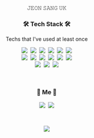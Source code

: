 
<p align="center">𝙹𝙴𝙾𝙽 𝚂𝙰𝙽𝙶 𝚄𝙺</p>

<h3 align="center">🛠 Tech Stack 🛠</h3>

<p align="center"> Techs that I've used at least once </p>

<!-- 아이콘: https://simpleicons.org/ -->
<!-- 배지: https://shields.io/ -->

<p align="center">
  <img src="https://img.shields.io/badge/HTML-E34F26?style=flat-square&logo=HTML5&logoColor=white"/>&nbsp 
  <img src="https://img.shields.io/badge/CSS-1572B6?style=flat-square&logo=css3&logoColor=white"/>&nbsp 
  <img src="https://img.shields.io/badge/SASS-CC6699?style=flat-square&logo=Sass&logoColor=white"/>&nbsp 
  <img src="https://img.shields.io/badge/JAVASCRIPT-ffb13b?style=flat-square&logo=javascript&logoColor=white"/>&nbsp 
  <img src="https://img.shields.io/badge/TYPESCRIPT-3178C6?style=flat-square&logo=TypeScript&logoColor=white"/>&nbsp 
  <img src="https://img.shields.io/badge/MYSQL-E6B91E?style=flat-square&logo=MySql&logoColor=white"/>
  <br>
  <img src="https://img.shields.io/badge/NODE-339933?style=flat-square&logo=Node.js&logoColor=white"/>&nbsp
  <img src="https://img.shields.io/badge/REACT-61DAFB?style=flat-square&logo=React&logoColor=white"/>&nbsp
  <img src="https://img.shields.io/badge/REDUX-764ABC?style=flat-square&logo=Redux&logoColor=white"/>&nbsp
  <img src="https://img.shields.io/badge/NEXT-000000?style=flat-square&logo=Next.js&logoColor=white"/>&nbsp
  <img src="https://img.shields.io/badge/VUE-4FC08D?style=flat-square&logo=Vue.js&logoColor=white"/>&nbsp
  <img src="https://img.shields.io/badge/ELECTRON-47848F?style=flat-square&logo=Electron&logoColor=white"/>
  <br>
  <img src="https://img.shields.io/badge/WEBPACK-8DD6F9?style=flat-square&logo=Webpack&logoColor=white"/>&nbsp 
  <img src="https://img.shields.io/badge/GIT-F05032?style=flat-square&logo=Git&logoColor=white"/>&nbsp 
  <img src="https://img.shields.io/badge/GITHUB-181717?style=flat-square&logo=GitHub&logoColor=white"/>
</p>

  
<br>


<h3 align="center"> 🧸 Me 🧸 </h3>
<p align="center">
  <a href="https://velog.io/@jsw9330"><img src="https://img.shields.io/badge/Tech%20Blog-11B48A?style=flat-square&logo=Vimeo&logoColor=white&link=https://velog.io/@woo0_hooo"/></a>&nbsp
  <a href="https://www.instagram.com/sanguk_98/"><img src="https://img.shields.io/badge/Instagram-E4405F?style=flat-square&logo=Instagram&logoColor=white&link=https://www.instagram.com/woo0_hooo/"/></a>
</p>
<br>

<p align="center">
  <img src="https://hits.seeyoufarm.com/api/count/incr/badge.svg?url=https%3A%2F%2Fgithub.com%2Fwookyoungkim&count_bg=%23ED6DA3&title_bg=%2386757E&icon=github.svg&icon_color=%23E1DEDE&title=hits&edge_flat=false"/>
</p>
